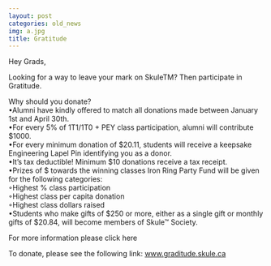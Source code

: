 ```yaml
---
layout: post
categories: old_news
img: a.jpg
title: Gratitude 
---
```


Hey Grads,  
  
Looking for a way to leave your mark on SkuleTM? Then participate in Gratitude.  
    
<!-- more -->    
  
Why should you donate?  
•Alumni have kindly offered to match all donations made between January 1st and April 30th.  
•For every 5% of 1T1/1T0 + PEY class participation, alumni will contribute $1000.  
•For every minimum donation of $20.11, students will receive a keepsake Engineering Lapel Pin identifying you as a donor.  
•It’s tax deductible! Minimum $10 donations receive a tax receipt.  
•Prizes of $ towards the winning classes Iron Ring Party Fund will be given for the following categories:  
    ◦Highest % class participation  
    ◦Highest class per capita donation  
    ◦Highest class dollars raised  
•Students who make gifts of $250 or more, either as a single gift or monthly gifts of $20.84, will become members of Skule™ Society.  
  
For more information please click here  
  
To donate, please see the following link: www.graditude.skule.ca
